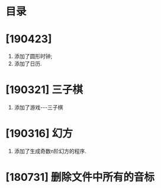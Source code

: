 # 目录
# [190423]
1. 添加了圆形时钟;
2. 添加了日历.

# [190321] 三子棋
1. 添加了游戏---三子棋

# [190316] 幻方
1. 添加了生成奇数n阶幻方的程序.

# [180731] 删除文件中所有的音标

